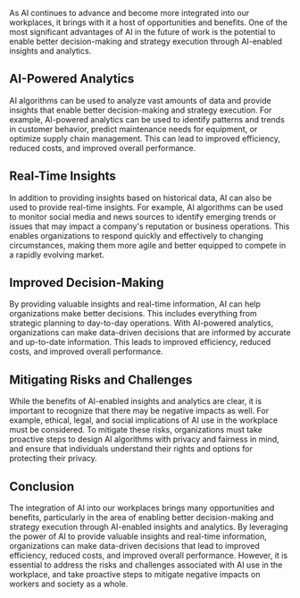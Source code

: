 
As AI continues to advance and become more integrated into our workplaces, it brings with it a host of opportunities and benefits. One of the most significant advantages of AI in the future of work is the potential to enable better decision-making and strategy execution through AI-enabled insights and analytics.

AI-Powered Analytics
--------------------

AI algorithms can be used to analyze vast amounts of data and provide insights that enable better decision-making and strategy execution. For example, AI-powered analytics can be used to identify patterns and trends in customer behavior, predict maintenance needs for equipment, or optimize supply chain management. This can lead to improved efficiency, reduced costs, and improved overall performance.

Real-Time Insights
------------------

In addition to providing insights based on historical data, AI can also be used to provide real-time insights. For example, AI algorithms can be used to monitor social media and news sources to identify emerging trends or issues that may impact a company's reputation or business operations. This enables organizations to respond quickly and effectively to changing circumstances, making them more agile and better equipped to compete in a rapidly evolving market.

Improved Decision-Making
------------------------

By providing valuable insights and real-time information, AI can help organizations make better decisions. This includes everything from strategic planning to day-to-day operations. With AI-powered analytics, organizations can make data-driven decisions that are informed by accurate and up-to-date information. This leads to improved efficiency, reduced costs, and improved overall performance.

Mitigating Risks and Challenges
-------------------------------

While the benefits of AI-enabled insights and analytics are clear, it is important to recognize that there may be negative impacts as well. For example, ethical, legal, and social implications of AI use in the workplace must be considered. To mitigate these risks, organizations must take proactive steps to design AI algorithms with privacy and fairness in mind, and ensure that individuals understand their rights and options for protecting their privacy.

Conclusion
----------

The integration of AI into our workplaces brings many opportunities and benefits, particularly in the area of enabling better decision-making and strategy execution through AI-enabled insights and analytics. By leveraging the power of AI to provide valuable insights and real-time information, organizations can make data-driven decisions that lead to improved efficiency, reduced costs, and improved overall performance. However, it is essential to address the risks and challenges associated with AI use in the workplace, and take proactive steps to mitigate negative impacts on workers and society as a whole.
